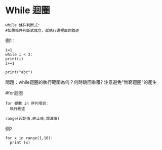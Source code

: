 # While 迴圈
```
while 條件判斷式:
#如果條件判斷式成立，就執行這裡面的敘述
```
例1：
```
i=1
while i < 3:
print(i)
i+=1

print("abc")
```
問題：while迴圈的執行範圍為何？何時跳回重覆?
注意避免"無窮迴圈"的產生

#for迴圈
```
for 變數 in 序列項目：
  執行敘述
  
range(起始值,終止值,增減值)
```
例2
```
for x in range(1,10):
  print (x)
```
